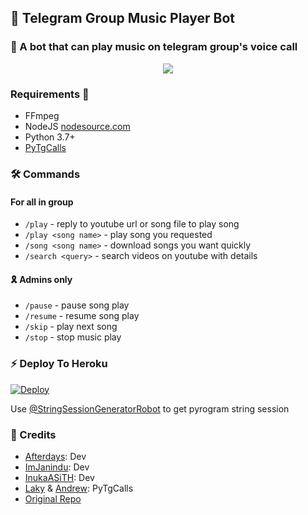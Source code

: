 <h2 align="centre">🐧 Telegram Group Music Player Bot</h2>

### 🐣 A bot that can play music on telegram group's voice call

<p align="center">
  <img src="https://telegra.ph/file/98612dee27df1c104c2b3.jpg">
</p>

<h3>Requirements 📝</h3>

- FFmpeg
- NodeJS [nodesource.com](https://nodesource.com/)
- Python 3.7+
- [PyTgCalls](https://github.com/pytgcalls/pytgcalls)

### 🛠 Commands
#### For all in group
- `/play` - reply to youtube url or song file to play song
- `/play <song name>` - play song you requested
- `/song <song name>` - download songs you want quickly
- `/search <query>` - search videos on youtube with details

#### 🎗️ Admins only
- `/pause` - pause song play
- `/resume` - resume song play
- `/skip` - play next song
- `/stop` - stop music play

### ⚡ Deploy To Heroku</h4>

[![Deploy](https://www.herokucdn.com/deploy/button.svg)](https://heroku.com/deploy?template=https://github.com/anehajahlu/GroupMusikPlayer)

Use [@StringSessionGeneratorRobot](https://t.me/StringSessionGeneratorRobot) to get pyrogram string session

### 📌 Credits
- [Afterdays](https://github.com/anehajahlu): Dev
- [ImJanindu](https://github.com/ImJanindu): Dev
- [InukaASiTH](https://github.com/InukaAsith): Dev
- [Laky](https://github.com/Laky-64) & [Andrew](https://github.com/AndrewLaneX): PyTgCalls
- [Original Repo](https://github.com/suprojects/CallsMusic)
